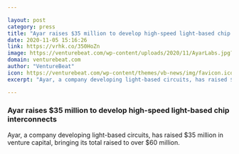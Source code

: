 ```yaml
---

layout: post
category: press
title: "Ayar raises $35 million to develop high-speed light-based chip interconnects"
date: 2020-11-05 15:16:26
link: https://vrhk.co/350HoZn
image: https://venturebeat.com/wp-content/uploads/2020/11/AyarLabs.jpg?w=1200&strip=all
domain: venturebeat.com
author: "VentureBeat"
icon: https://venturebeat.com/wp-content/themes/vb-news/img/favicon.ico
excerpt: "Ayar, a company developing light-based circuits, has raised $35 million in venture capital, bringing its total raised to over $60 million."

---
```


### Ayar raises $35 million to develop high-speed light-based chip interconnects

Ayar, a company developing light-based circuits, has raised $35 million in venture capital, bringing its total raised to over $60 million.